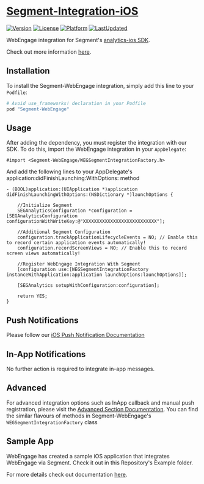 # [Segment-Integration-iOS](https://docs.webengage.com/docs/segment)

[![Version](https://img.shields.io/cocoapods/v/Segment-WebEngage.svg?style=flat)](http://cocoapods.org/pods/Segment-WebEngage)
[![License](https://img.shields.io/cocoapods/l/Segment-WebEngage.svg?style=flat)](http://cocoapods.org/pods/Segment-WebEngage)
[![Platform](https://img.shields.io/cocoapods/p/Segment-WebEngage.svg)](https://cocoapods.org/pods/Segment-WebEngage)
[![LastUpdated](https://img.shields.io/github/last-commit/WebEngage/analytics-ios-integration-webengage.svg)](https://cocoapods.org/pods/Segment-WebEngage)


WebEngage integration for Segment's [analytics-ios SDK](https://github.com/segmentio/analytics-ios).

Check out more information [here](https://docs.webengage.com/docs/segment).

## Installation

To install the Segment-WebEngage integration, simply add this line to your `Podfile`:

```ruby
# Avoid use_frameworks! declaration in your Podfile
pod "Segment-WebEngage"
```

## Usage

After adding the dependency, you must register the integration with our SDK.  To do this, import the WebEngage integration in your `AppDelegate`:

```
#import <Segment-WebEngage/WEGSegmentIntegrationFactory.h>
```

And add the following lines to your AppDelegate's application:didFinishLaunching:WithOptions: method

```
- (BOOL)application:(UIApplication *)application didFinishLaunchingWithOptions:(NSDictionary *)launchOptions {

    //Initialize Segment
    SEGAnalyticsConfiguration *configuration = [SEGAnalyticsConfiguration configurationWithWriteKey:@"XXXXXXXXXXXXXXXXXXXXXXXXXXX"];

    //Additional Segment Configuration
    configuration.trackApplicationLifecycleEvents = NO; // Enable this to record certain application events automatically!
    configuration.recordScreenViews = NO; // Enable this to record screen views automatically!

    //Register WebEngage Integration With Segment
    [configuration use:[WEGSegmentIntegrationFactory instanceWithApplication:application launchOptions:launchOptions]];

    [SEGAnalytics setupWithConfiguration:configuration];

    return YES;
}
```

## Push Notifications
Please follow our [iOS Push Notification Documentation](https://docs.webengage.com/docs/ios-push-messaging)

## In-App Notifications
No further action is required to integrate in-app messages.

## Advanced
For advanced integration options such as InApp callback and manual push registration, please visit the [Advanced Section Documentation](https://docs.webengage.com/docs/ios-advanced). You can find the similar flavours of methods in Segment-WebEngage's `WEGSegmentIntegrationFactory` class

## Sample App
WebEngage has created a sample iOS application that integrates WebEngage via Segment. Check it out in this Repository's Example folder.


For more details check out documentation [here](https://docs.webengage.com/docs/segment).
